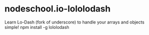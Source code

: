 # nodeschool.io-lololodash
Learn Lo-Dash (fork of underscore) to handle your arrays and objects simple!  npm install -g lololodash
